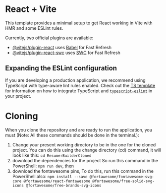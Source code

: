# React + Vite

This template provides a minimal setup to get React working in Vite with HMR and some ESLint rules.

Currently, two official plugins are available:

- [@vitejs/plugin-react](https://github.com/vitejs/vite-plugin-react/blob/main/packages/plugin-react) uses [Babel](https://babeljs.io/) for Fast Refresh
- [@vitejs/plugin-react-swc](https://github.com/vitejs/vite-plugin-react/blob/main/packages/plugin-react-swc) uses [SWC](https://swc.rs/) for Fast Refresh

## Expanding the ESLint configuration

If you are developing a production application, we recommend using TypeScript with type-aware lint rules enabled. Check out the [TS template](https://github.com/vitejs/vite/tree/main/packages/create-vite/template-react-ts) for information on how to integrate TypeScript and [`typescript-eslint`](https://typescript-eslint.io) in your project.

# Cloning
When you clone the repository and are ready to run the application, you must (Note: All these commands should be done in the terminal.):
1. Change your present working directory to be in the one for the cloned project.
     You can do this using the change directory (cd) command, it will look like this: ``cd ResumerBuilderCloned``
2. download the dependencies for the project
     So run this command in the PowerShell: ``npm run dev``, then
3. download the fontawesome pins,
     To do this, run this command in the PowerShell also: ``npm install --save @fortawesome/fontawesome-svg-core @fortawesome/react-fontawesome @fortawesome/free-solid-svg-icons @fortawesome/free-brands-svg-icons``


